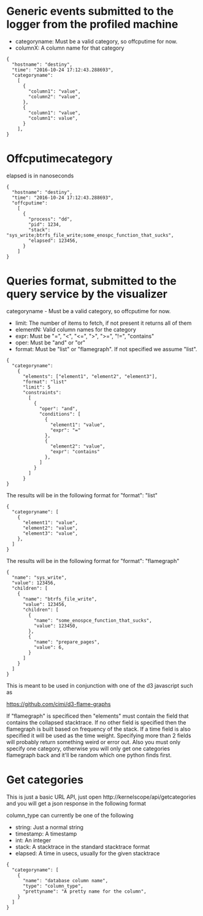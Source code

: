 # Generic events submitted to the logger from the profiled machine

 - categoryname: Must be a valid category, so offcputime for now.
 - columnX: A column name for that category

```
{
  "hostname": "destiny",
  "time": "2016-10-24 17:12:43.288693",
  "categoryname":
    [
      {
        "column1": "value",
        "column2": "value",
      },
      {
        "column1": "value",
        "column1": value",
      }
    ],
}
```

# Offcputimecategory

elapsed is in nanoseconds

```
{
  "hostname": "destiny",
  "time": "2016-10-24 17:12:43.288693",
  "offcputime":
    [
      {
        "process": "dd",
        "pid": 1234,
        "stack": "sys_write;btrfs_file_write;some_enospc_function_that_sucks",
        "elapsed": 123456,
      }
    ]
}
```

# Queries format, submitted to the query service by the visualizer

categoryname - Must be a valid category, so offcputime for now.
 - limit: The number of items to fetch, if not present it returns all of them
 - elementN: Valid column names for the category
 - expr: Must be "=", "<", "<=", ">", ">=", "!=", "contains"
 - oper: Must be "and" or "or"
 - format: Must be "list" or "flamegraph".  If not specified we assume "list".

```
{
  "categoryname":
    {
      "elements": ["element1", "element2", "element3"],
      "format": "list"
      "limit": 5
      "constraints":
        [
          {
            "oper": "and",
            "conditions": [
              {
                "element1": "value",
                "expr": "="
              },
              {
                "element2": "value",
                "expr": "contains"
              },
            ]
          }
        ]
      }
}
```

The results will be in the following format for "format": "list"

```
{
  "categoryname": [
    {
      "element1": "value",
      "element2": "value",
      "element3": "value",
    },
  ]
}
```

The results will be in the following format for "format": "flamegraph"

```
{
  "name": "sys_write",
  "value": 123456,
  "children": [
    {
      "name": "btrfs_file_write",
      "value": 123456,
      "children": [
        {
          "name": "some_enospce_function_that_sucks",
          "value": 123450,
        },
        {
          "name": "prepare_pages",
          "value": 6,
        }
      ]
    }
  ]
}
```

This is meant to be used in conjunction with one of the d3 javascript such as

https://github.com/cimi/d3-flame-graphs

If "flamegraph" is specificed then "elements" must contain the field that
contains the collapsed stacktrace.  If no other field is specified then the
flamegraph is built based on frequency of the stack.  If a time field is also
specified it will be used as the time weight. Specifying more than 2 fields
will probably return something weird or error out.  Also you must only specify
one category, otherwise you will only get one categories flamegraph back and
it'll be random which one python finds first.

# Get categories

This is just a basic URL API, just open http://kernelscope/api/getcategories and
you will get a json response in the following format

column_type can currently be one of the following
 - string: Just a normal string
 - timestamp: A timestamp
 - int: An integer
 - stack: A stacktrace in the standard stacktrace format
 - elapsed: A time in usecs, usually for the given stacktrace

```
{
  "categoryname": [
    {
      "name": "database column name",
      "type": "column_type",
      "prettyname": "A pretty name for the column",
    }
  ]
}
```
